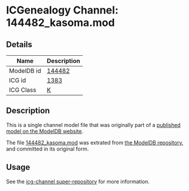 # ICGenealogy Channel: 144482\_kasoma.mod

## Details

Name | Description
---- | -----------
ModelDB id | [144482](http://senselab.med.yale.edu/ModelDB/ShowModel.cshtml?model=144482)
ICG id | [1383](http://icg.neurotheory.ox.ac.uk/channels/1/1383)
ICG Class | [K](http://icg.neurotheory.ox.ac.uk/channels/1)

## Description

This is a single channel model file that was originally part of a [published model on the ModelDB website](http://senselab.med.yale.edu/mModelDB/ShowModel.cshtml?model=144482).

The file [144482\_kasoma.mod](144482_kasoma.mod) was extrated from [the ModelDB repository](http://senselab.med.yale.edu/ModelDB/ShowModel.cshtml?model=144482), and committed in its original form.

## Usage

See the [icg-channel super-repository](https://github.com/icgenealogy/icg-channels) for more information.